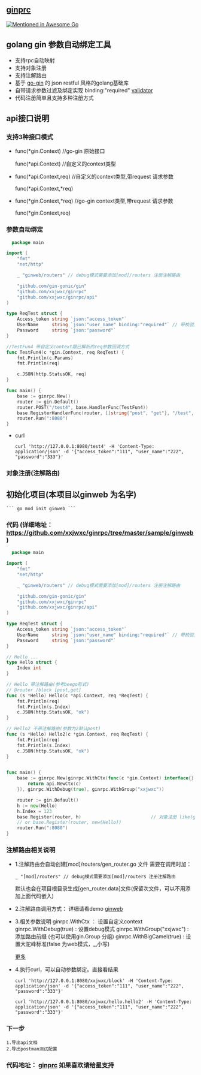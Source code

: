 ## [ginprc](https://github.com/xxjwxc/ginrpc)

[![Mentioned in Awesome Go](https://awesome.re/mentioned-badge.svg)](https://github.com/avelino/awesome-go) 

## golang gin 参数自动绑定工具
- 支持rpc自动映射
- 支持对象注册
- 支持注解路由
- 基于 [go-gin](https://github.com/gin-gonic/gin) 的 json restful 风格的golang基础库
- 自带请求参数过滤及绑定实现 binding:"required"  [validator](go-playground/validator.v8)
- 代码注册简单且支持多种注册方式


## api接口说明

### 支持3种接口模式

- func(*gin.Context) //go-gin 原始接口

  func(*api.Context) //自定义的context类型

- func(*api.Context,req) //自定义的context类型,带request 请求参数

  func(*api.Context,*req)

- func(*gin.Context,*req) //go-gin context类型,带request 请求参数

  func(*gin.Context,req)


### 参数自动绑定

```go
  package main

import (
	"fmt"
	"net/http"

	_ "ginweb/routers" // debug模式需要添加[mod]/routers 注册注解路由

	"github.com/gin-gonic/gin"
	"github.com/xxjwxc/ginrpc"
	"github.com/xxjwxc/ginrpc/api"
)

type ReqTest struct {
	Access_token string `json:"access_token"`
	UserName     string `json:"user_name" binding:"required"` // 带校验方式
	Password     string `json:"password"`
}

//TestFun4 带自定义context跟已解析的req参数回调方式
func TestFun4(c *gin.Context, req ReqTest) {
	fmt.Println(c.Params)
	fmt.Println(req)

	c.JSON(http.StatusOK, req)
}

func main() {
	base := ginrpc.New() 
	router := gin.Default()
	router.POST("/test4", base.HandlerFunc(TestFun4))
	base.RegisterHandlerFunc(router, []string{"post", "get"}, "/test", TestFun4) // 多种请求方式注册
	router.Run(":8080")
}

   ```

- curl

  ```
  curl 'http://127.0.0.1:8080/test4' -H 'Content-Type: application/json' -d '{"access_token":"111", "user_name":"222", "password":"333"}'

  ```

### 对象注册(注解路由)

## 初始化项目(本项目以ginweb 为名字)
	``` go mod init ginweb ```

### 代码 (详细地址：https://github.com/xxjwxc/ginrpc/tree/master/sample/ginweb)
```go
  package main

import (
	"fmt"
	"net/http"

	_ "ginweb/routers" // debug模式需要添加[mod]/routers 注册注解路由

	"github.com/gin-gonic/gin"
	"github.com/xxjwxc/ginrpc"
	"github.com/xxjwxc/ginrpc/api"
)

type ReqTest struct {
	Access_token string `json:"access_token"`
	UserName     string `json:"user_name" binding:"required"` // 带校验方式
	Password     string `json:"password"`
}

// Hello ...
type Hello struct {
	Index int
}

// Hello 带注解路由(参考beego形式)
// @router /block [post,get]
func (s *Hello) Hello(c *api.Context, req *ReqTest) {
	fmt.Println(req)
	fmt.Println(s.Index)
	c.JSON(http.StatusOK, "ok")
}

// Hello2 不带注解路由(参数为2默认post)
func (s *Hello) Hello2(c *gin.Context, req ReqTest) {
	fmt.Println(req)
	fmt.Println(s.Index)
	c.JSON(http.StatusOK, "ok")
}


func main() {
	base := ginrpc.New(ginrpc.WithCtx(func(c *gin.Context) interface{} {
		return api.NewCtx(c)
	}), ginrpc.WithDebug(true), ginrpc.WithGroup("xxjwxc"))

	router := gin.Default()
	h := new(Hello)
	h.Index = 123
	base.Register(router, h)                          // 对象注册 like(go-micro)
	// or base.Register(router, new(Hello)) 
	router.Run(":8080")
}
   ```

### 注解路由相关说明

- 1.注解路由会自动创建[mod]/routers/gen_router.go 文件 需要在调用时加：

	```
	_ "[mod]/routers" // debug模式需要添加[mod]/routers 注册注解路由
	```
	默认也会在项目根目录生成[gen_router.data]文件(保留次文件，可以不用添加上面代码嵌入)
- 2.注解路由调用方式：
	详细请看demo  [ginweb](/sample/ginweb)
- 3.相关参数说明
	ginrpc.WithCtx ： 设置自定义context
	ginrpc.WithDebug(true) : 设置debug模式
	ginrpc.WithGroup("xxjwxc") : 添加路由前缀 (也可以使用gin.Group 分组)
	ginrpc.WithBigCamel(true) : 设置大驼峰标准(false 为web模式，_,小写)

	[更多](https://godoc.org/github.com/xxjwxc/ginrpc)

- 4.执行curl，可以自动参数绑定。直接看结果
  ```
  curl 'http://127.0.0.1:8080/xxjwxc/block' -H 'Content-Type: application/json' -d '{"access_token":"111", "user_name":"222", "password":"333"}'
  ```
  ```
  curl 'http://127.0.0.1:8080/xxjwxc/hello.hello2' -H 'Content-Type: application/json' -d '{"access_token":"111", "user_name":"222", "password":"333"}'
  ```
  
### 下一步
	1.导出api文档
	2.导出postman测试配置

### 代码地址： [ginprc](https://github.com/xxjwxc/ginrpc) 如果喜欢请给星支持
